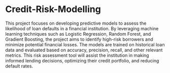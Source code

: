 # Credit-Risk-Modelling

This project focuses on developing predictive models to assess the likelihood of loan defaults in a financial institution. By leveraging machine learning techniques such as Logistic Regression, Random Forest, and Gradient Boosting, the project aims to identify high-risk borrowers and minimize potential financial losses. The models are trained on historical loan data and evaluated based on accuracy, precision, recall, and other relevant metrics. This risk assessment tool will assist the institution in making informed lending decisions, optimizing their credit portfolio, and reducing default rates.
